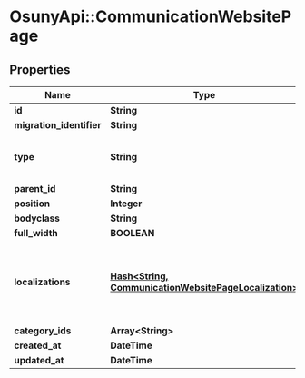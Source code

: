 # OsunyApi::CommunicationWebsitePage

## Properties
Name | Type | Description | Notes
------------ | ------------- | ------------- | -------------
**id** | **String** |  | [optional] 
**migration_identifier** | **String** |  | [optional] 
**type** | **String** | Read-only. It is set when it&#x27;s a special page. | [optional] 
**parent_id** | **String** |  | [optional] 
**position** | **Integer** |  | [optional] 
**bodyclass** | **String** |  | [optional] 
**full_width** | **BOOLEAN** |  | [optional] 
**localizations** | [**Hash&lt;String, CommunicationWebsitePageLocalization&gt;**](CommunicationWebsitePageLocalization.md) | Localizations of the page. The key is the language&#x27;s ISO 639-1 code. | [optional] 
**category_ids** | **Array&lt;String&gt;** |  | [optional] 
**created_at** | **DateTime** |  | [optional] 
**updated_at** | **DateTime** |  | [optional] 

